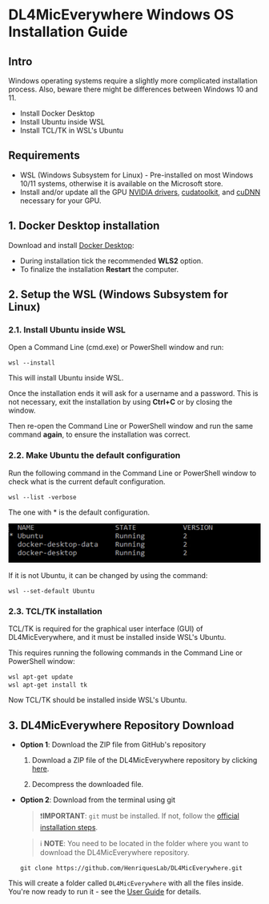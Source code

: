 # DL4MicEverywhere Windows OS Installation Guide

## Intro
Windows operating systems require a slightly more complicated installation process. Also, beware there might be differences between Windows 10 and 11.
- Install Docker Desktop
- Install Ubuntu inside WSL 
- Install TCL/TK in WSL's Ubuntu

## Requirements
- WSL (Windows Subsystem for Linux) - Pre-installed on most Windows 10/11 systems, otherwise it is available on the Microsoft store.
- Install and/or update all the GPU [NVIDIA drivers](https://www.nvidia.com/download/index.aspx), [cudatoolkit](https://developer.nvidia.com/cuda-toolkit), and [cuDNN](https://developer.nvidia.com/cudnn) necessary for your GPU.



## 1. Docker Desktop installation
Download and install [Docker Desktop](https://docs.docker.com/desktop/install/windows-install/):
 - During installation tick the recommended **WLS2** option.
 - To finalize the installation **Restart** the computer.

## 2. Setup the WSL (Windows Subsystem for Linux)

### 2.1. Install Ubuntu inside WSL
Open a Command Line (cmd.exe) or PowerShell window and run:
 
```
wsl --install
```
This will install Ubuntu inside WSL.

Once the installation ends it will ask for a username and a password. This is not necessary, exit the installation by using **Ctrl+C** or by closing the window.

Then re-open the Command Line or PowerShell window and run the same command **again**, to ensure the installation was correct.

### 2.2. Make Ubuntu the default configuration

Run the following command in the Command Line or PowerShell window to check what is the current default configuration.
```
wsl --list -verbose
```

The one with * is the default configuration. 

![Ubuntu is the default configuration](https://github.com/HenriquesLab/DL4MicEverywhere/blob/documentation/Wiki%20images/WSL_UBUNTU.png)

If it is not Ubuntu, it can be changed by using the command: 
```
wsl --set-default Ubuntu
```

### 2.3. TCL/TK installation 

TCL/TK is required for the graphical user interface (GUI) of DL4MicEverywhere, and it must be installed inside WSL's Ubuntu.

This requires running the following commands in the Command Line or PowerShell window:
```
wsl apt-get update
wsl apt-get install tk
```

Now TCL/TK should be installed inside WSL's Ubuntu.


## 3. DL4MicEverywhere Repository Download

* **Option 1**: Download the ZIP file from GitHub's repository

    1. Download a ZIP file of the DL4MicEverywhere repository by clicking [here](https://github.com/HenriquesLab/DL4MicEverywhere/archive/refs/heads/main.zip).

    2. Decompress the downloaded file.

* **Option 2**: Download from the terminal using git

    > ❗**IMPORTANT**:
    > `git` must be installed. If not, follow the [official installation steps](https://git-scm.com/book/en/v2/Getting-Started-Installing-Git).

    > ℹ️ **NOTE**:
    > You need to be located in the folder where you want to download the DL4MicEverywhere repository.

    ```
    git clone https://github.com/HenriquesLab/DL4MicEverywhere.git
    ```

This will create a folder called `DL4MicEverywhere` with all the files inside. You're now ready to run it - see the [User Guide](USER_GUIDE.md) for details.